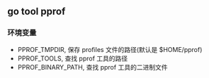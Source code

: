 ## go tool pprof

### 环境变量

+ PPROF_TMPDIR, 保存 profiles 文件的路径(默认是 $HOME/pprof)
+ PPROF_TOOLS, 查找 pprof 工具的路径
+ PPROF_BINARY_PATH, 查找 pprof 工具的二进制文件
